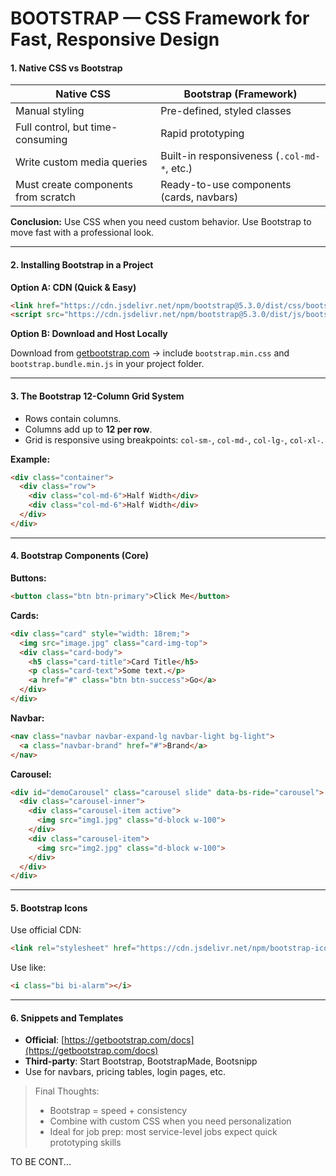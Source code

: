 # BOOTSTRAP — CSS Framework for Fast, Responsive Design

#### 1. Native CSS vs Bootstrap

| Native CSS                          | Bootstrap (Framework)                       |
| ----------------------------------- | ------------------------------------------- |
| Manual styling                      | Pre-defined, styled classes                 |
| Full control, but time-consuming    | Rapid prototyping                           |
| Write custom media queries          | Built-in responsiveness (`.col-md-*`, etc.) |
| Must create components from scratch | Ready-to-use components (cards, navbars)    |

**Conclusion:** Use CSS when you need custom behavior. Use Bootstrap to move fast with a professional look.

---

#### 2. Installing Bootstrap in a Project

**Option A: CDN (Quick & Easy)**

```html
<link href="https://cdn.jsdelivr.net/npm/bootstrap@5.3.0/dist/css/bootstrap.min.css" rel="stylesheet">
<script src="https://cdn.jsdelivr.net/npm/bootstrap@5.3.0/dist/js/bootstrap.bundle.min.js"></script>
```

**Option B: Download and Host Locally**

Download from [getbootstrap.com](https://getbootstrap.com) → include `bootstrap.min.css` and `bootstrap.bundle.min.js` in your project folder.

---

#### 3. The Bootstrap 12-Column Grid System

* Rows contain columns.
* Columns add up to **12 per row**.
* Grid is responsive using breakpoints: `col-sm-`, `col-md-`, `col-lg-`, `col-xl-`.

**Example:**

```html
<div class="container">
  <div class="row">
    <div class="col-md-6">Half Width</div>
    <div class="col-md-6">Half Width</div>
  </div>
</div>
```

---


#### 4. Bootstrap Components (Core)

**Buttons:**

```html
<button class="btn btn-primary">Click Me</button>
```

**Cards:**

```html
<div class="card" style="width: 18rem;">
  <img src="image.jpg" class="card-img-top">
  <div class="card-body">
    <h5 class="card-title">Card Title</h5>
    <p class="card-text">Some text.</p>
    <a href="#" class="btn btn-success">Go</a>
  </div>
</div>
```

**Navbar:**

```html
<nav class="navbar navbar-expand-lg navbar-light bg-light">
  <a class="navbar-brand" href="#">Brand</a>
</nav>
```

**Carousel:**

```html
<div id="demoCarousel" class="carousel slide" data-bs-ride="carousel">
  <div class="carousel-inner">
    <div class="carousel-item active">
      <img src="img1.jpg" class="d-block w-100">
    </div>
    <div class="carousel-item">
      <img src="img2.jpg" class="d-block w-100">
    </div>
  </div>
</div>
```


---

#### 5. Bootstrap Icons

Use official CDN:

```html
<link rel="stylesheet" href="https://cdn.jsdelivr.net/npm/bootstrap-icons/font/bootstrap-icons.css">
```

Use like:

```html
<i class="bi bi-alarm"></i>
```

---

#### 6. Snippets and Templates

* **Official**: [https://getbootstrap.com/docs](https://getbootstrap.com/docs)
* **Third-party**: Start Bootstrap, BootstrapMade, Bootsnipp
* Use for navbars, pricing tables, login pages, etc.

<blockquote>
 Final Thoughts:

* Bootstrap = speed + consistency
* Combine with custom CSS when you need personalization
* Ideal for job prep: most service-level jobs expect quick prototyping skills
</blockquote>

<footer>TO BE CONT...</footer>
